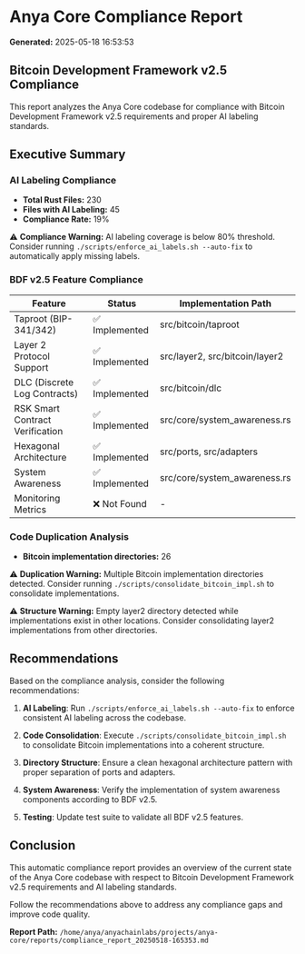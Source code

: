 # Anya Core Compliance Report
**Generated:** 2025-05-18 16:53:53

## Bitcoin Development Framework v2.5 Compliance

This report analyzes the Anya Core codebase for compliance with Bitcoin Development Framework v2.5
requirements and proper AI labeling standards.

## Executive Summary

### AI Labeling Compliance

- **Total Rust Files:** 230
- **Files with AI Labeling:** 45
- **Compliance Rate:** 19%

⚠️ **Compliance Warning:** AI labeling coverage is below 80% threshold.
Consider running `./scripts/enforce_ai_labels.sh --auto-fix` to automatically apply missing labels.

### BDF v2.5 Feature Compliance

| Feature | Status | Implementation Path |
|---------|--------|---------------------|
| Taproot (BIP-341/342) | ✅ Implemented | src/bitcoin/taproot |
| Layer 2 Protocol Support | ✅ Implemented | src/layer2, src/bitcoin/layer2 |
| DLC (Discrete Log Contracts) | ✅ Implemented | src/bitcoin/dlc |
| RSK Smart Contract Verification | ✅ Implemented | src/core/system_awareness.rs |
| Hexagonal Architecture | ✅ Implemented | src/ports, src/adapters |
| System Awareness | ✅ Implemented | src/core/system_awareness.rs |
| Monitoring Metrics | ❌ Not Found | - |

### Code Duplication Analysis

- **Bitcoin implementation directories:** 26

⚠️ **Duplication Warning:** Multiple Bitcoin implementation directories detected.
Consider running `./scripts/consolidate_bitcoin_impl.sh` to consolidate implementations.

⚠️ **Structure Warning:** Empty layer2 directory detected while implementations exist in other locations.
Consider consolidating layer2 implementations from other directories.


## Recommendations

Based on the compliance analysis, consider the following recommendations:

1. **AI Labeling**: Run `./scripts/enforce_ai_labels.sh --auto-fix` to enforce consistent AI labeling across the codebase.

2. **Code Consolidation**: Execute `./scripts/consolidate_bitcoin_impl.sh` to consolidate Bitcoin implementations into a coherent structure.

3. **Directory Structure**: Ensure a clean hexagonal architecture pattern with proper separation of ports and adapters.

4. **System Awareness**: Verify the implementation of system awareness components according to BDF v2.5.

5. **Testing**: Update test suite to validate all BDF v2.5 features.


## Conclusion

This automatic compliance report provides an overview of the current state of the Anya Core
codebase with respect to Bitcoin Development Framework v2.5 requirements and AI labeling standards.

Follow the recommendations above to address any compliance gaps and improve code quality.

**Report Path:** `/home/anya/anyachainlabs/projects/anya-core/reports/compliance_report_20250518-165353.md`
